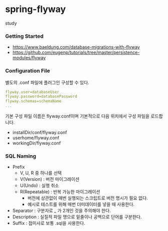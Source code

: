 # spring-flyway
study 

### Getting Started 

- https://www.baeldung.com/database-migrations-with-flyway
- https://github.com/eugenp/tutorials/tree/master/persistence-modules/flyway

### Configuration File

별도의 .conf 파일에 플러그인 구성할 수 있다.

~~~yml
flyway.user=databaseUser
flyway.password=databasePassword
flyway.schemas=schemaName
...
~~~

기본 구성 파일 이름은 flyway.conf이며 기본적으로 다음 위치에서 구성 파일을 로드합니다.

- installDir/conf/flyway.conf
- userhome/flyway.conf
- workingDir/flyway.conf


### SQL Naming 

- Prefix
  - V, U, R 중 하나를 선택
  - V(Version) : 버전 마이그레이션
  - U(Undo) : 실행 취소
  - R(Repeatable) : 반복 가능한 마이그레이션
    - 버전에 상관없이 매번 실행되는 스크립트로 버전 명시가 필요 없다.
    - 예시로 테스트를 위해 매번 더미데이터를 넣을 때 사용한다.
- Separator : 구분자로 _ 가 2개인 것을 주의해야 한다.
- Description : 실질적 파일 명으로 밑줄이나 공백으로 단어를 구분한다.
- Suffix : 접미사로 보통 .sql을 사용한다.